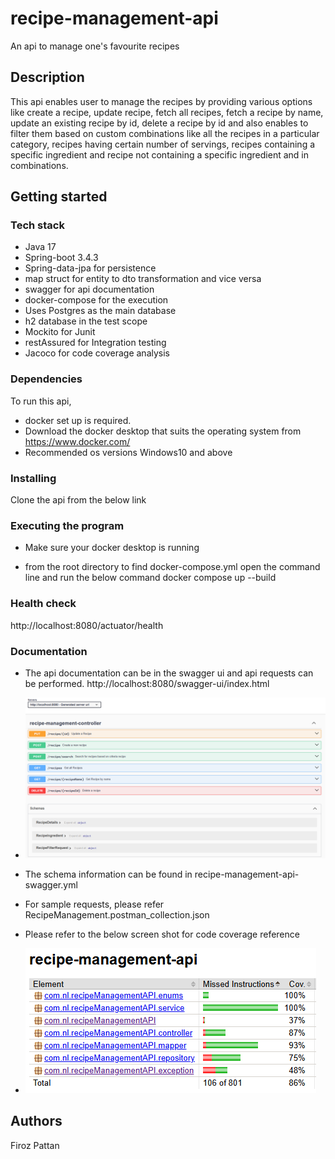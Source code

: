 # recipe-management-api
 An api to manage one's favourite recipes
## Description
 This api enables user to manage the recipes by providing various options like create a recipe, update recipe, fetch all recipes,
fetch a recipe by name, update an existing recipe by id, delete a recipe by id and also enables to filter them based on custom combinations like
all the recipes in a particular category, recipes having certain number of servings, recipes containing a specific ingredient and recipe not containing 
a specific ingredient and in combinations.

## Getting started
### Tech stack
* Java 17
* Spring-boot 3.4.3
* Spring-data-jpa for persistence
* map struct for entity to dto transformation and vice versa
* swagger for api documentation
* docker-compose for the execution
* Uses Postgres as the main database
* h2 database in the test scope
* Mockito for Junit
* restAssured for Integration testing
* Jacoco for code coverage analysis


### Dependencies
To run this api,
* docker set up is required.
* Download the docker desktop that suits the operating system  from https://www.docker.com/
* Recommended os versions Windows10 and above

### Installing
Clone the api from the below link

### Executing the program

* Make sure your docker desktop is running 

* from the root directory to find docker-compose.yml open the command line and run the below command
  docker compose up --build

### Health check
http://localhost:8080/actuator/health

### Documentation

* The api documentation can be in the swagger ui and api requests can be performed.
  http://localhost:8080/swagger-ui/index.html
* ![img.png](img.png)

* The schema information can be found in recipe-management-api-swagger.yml
* For sample requests, please refer RecipeManagement.postman_collection.json
* Please refer to the below screen shot for code coverage reference
* ![img_1.png](img_1.png)
## Authors
 Firoz Pattan


